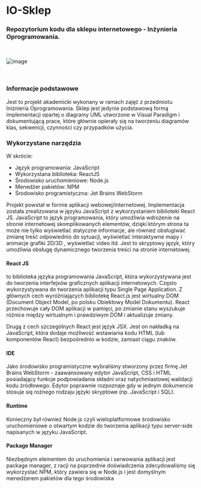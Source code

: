 # IO-Sklep
<h3>Repozytorium kodu dla sklepu internetowego - Inżynieria Oprogramowania. </h3>
<br>

![image](https://user-images.githubusercontent.com/60668160/121778429-1fdcdb00-cb97-11eb-8cfa-2d149280f630.png)

<br>
<h3>Informacje podstawowe</h3>
Jest to projekt akademicki wykonany w ramach zajęć z przedmiotu Iniżnieria Oprogramowania. Sklep jest jedynie podstawową formą implementacji opartej o diagramy UML utworzone w Visual Paradigm i dokumentującą prace, które głównie opierały się na tworzeniu diagramów klas, sekwencji, czynności czy przypadków użycia. 
<br>
<h3>Wykorzystane narzędzia</h3>

W skrócie:
<ul>
<li>Język programowania: JavaScript</li>
<li>Wykorzystana biblioteka: ReactJS</li>
<li>Środowisko uruchomieniowe: Node.js</li>
<li>Menedżer pakietów: NPM</li>
<li>Środowisko programistyczna: Jet Brains WebStorm</li>
</ul>

Projekt powstał w formie aplikacji webowej/internetowej. Implementacja została zrealizowana w języku JavaScript z wykorzystaniem biblioteki React JS.
JavaScript to język programowania, który umożliwia wdrożenie na stronie internetowej skomplikowanych elementów, dzięki którym strona ta może nie tylko wyświetlać statyczne informacje, ale również obsługiwać zmianę treść odpowiednio do sytuacji, wyświetlać interaktywne mapy i animacje grafiki 2D/3D , wyświetlać video itd. Jest to skryptowy język, który umożliwia obsługę dynamicznego tworzenia treści na stronie internetowej.

<h4>React JS</h4> to biblioteka języka programowania JavaScript, która wykorzystywana jest do tworzenia interfejsów graficznych aplikacji internetowych. 
Często wykorzystywana do tworzenia aplikacji typu Single Page Application. Z głównych cech wyróżniających bibliotekę React.js jest wirtualny DOM (Document Object Model, po polsku Obiektowy Model Dokumentu). React przechowuje cały DOM aplikacji w pamięci, po zmianie stanu wyszukuje różnice między wirtualnym i prawdziwym DOM i aktualizuje zmiany. 

Drugą z cech szczególnych React jest język JSX. Jest on nakładką na JavaScript, która dodaje możliwość wstawiania kodu HTML (lub komponentów React) bezpośrednio w kodzie, zamiast ciągu znaków.

<h4>IDE</h4>
Jako środowisko programistyczne wybraliśmy stworzony przez firmę Jet Brains WebStorm - zaawansowany edytor JavaScript, CSS i HTML posiadający funkcje podpowiadania składni oraz natychmiastowej walidacji kodu żródłowego. Edytor poprawnie rozpoznaje gdy w jednym dokumencie stosuje się rożnego rodzaju języki skryptowe (np. JavaScript i SQL).

<h4>Runtime</h4>
Konieczny był również Node.js czyli wieloplatformowe środowisko uruchomieniowe o otwartym kodzie do tworzenia aplikacji typu server-side napisanych w języku JavaScript. 

<h4>Package Manager</h4>
Niezbędnym elementem do uruchomienia i serwowania aplikacji jest package manager, z racji na poprzednie doświadczenia zdecydowaliśmy się wykorzystać NPM, który zawiera się w Node.js i jest domyślnym menedżerem pakietów dla tego środowiska
